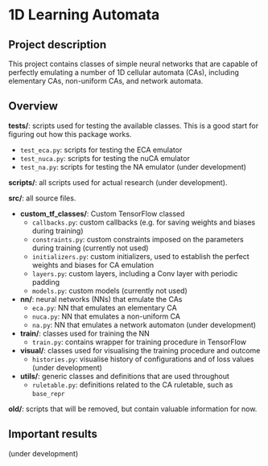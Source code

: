 # 1D Learning Automata

## Project description
This project contains classes of simple neural networks that are capable of perfectly emulating a number of 1D cellular automata (CAs), including elementary CAs, non-uniform CAs, and network automata.

## Overview

**tests/**: scripts used for testing the available classes. This is a good start for figuring out how this package works.
- `test_eca.py`: scripts for testing the ECA emulator
- `test_nuca.py`: scripts for testing the nuCA emulator
- `test_na.py`: scripts for testing the NA emulator (under development)

 **scripts/**: all scripts used for actual research (under development).

**src/**: all source files.
- **custom_tf_classes/**: Custom TensorFlow classed
  - `callbacks.py`: custom callbacks (e.g. for saving weights and biases during training)
  - `constraints.py`: custom constraints imposed on the parameters during training (currently not used)
  - `initializers.py`: custom initializers, used to establish the perfect weights and biases for CA emulation
  - `layers.py`: custom layers, including a Conv layer with periodic padding
  - `models.py`: custom models (currently not used)
- **nn/**: neural networks (NNs) that emulate the CAs
  - `eca.py`: NN that emulates an elementary CA
  - `nuca.py`: NN that emulates a non-uniform CA
  - `na.py`: NN that emulates a network automaton (under development)
- **train/**: classes used for training the NN
  - `train.py`: contains wrapper for training procedure in TensorFlow
- **visual/**: classes used for visualising the training procedure and outcome
  - `histories.py`: visualise history of configurations and of loss values (under development)
- **utils/**: generic classes and definitions that are used throughout
  - `ruletable.py`: definitions related to the CA ruletable, such as `base_repr`

 **old/**: scripts that will be removed, but contain valuable information for now.

 ## Important results

 (under development)